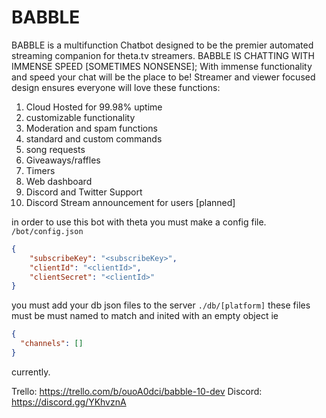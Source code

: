 # BABBLE

BABBLE is a multifunction Chatbot designed to be the premier automated streaming companion for theta.tv streamers. 
BABBLE IS CHATTING WITH IMMENSE SPEED [SOMETIMES NONSENSE]; With immense functionality and speed your chat will be the place to be! Streamer and viewer focused design ensures everyone will love these functions:
1.	Cloud Hosted for 99.98% uptime
2.	customizable functionality
3.	Moderation and spam functions
4.	standard and custom commands
5.	song requests 
6.	Giveaways/raffles
7.	Timers
8.	Web dashboard
9.	Discord and Twitter Support
10.	Discord Stream announcement for users [planned]


in order to use this bot with theta you must make a config file. `/bot/config.json`
```json
{
    "subscribeKey": "<subscribeKey>",
    "clientId": "<clientId>",
    "clientSecret": "<clientId>"
}
```
you must add your db json files to the server `./db/[platform]` these files must be must named to match and inited with an empty object ie
```json
{
  "channels": []
}
```
currently.

Trello: https://trello.com/b/ouoA0dci/babble-10-dev
Discord: https://discord.gg/YKhvznA

